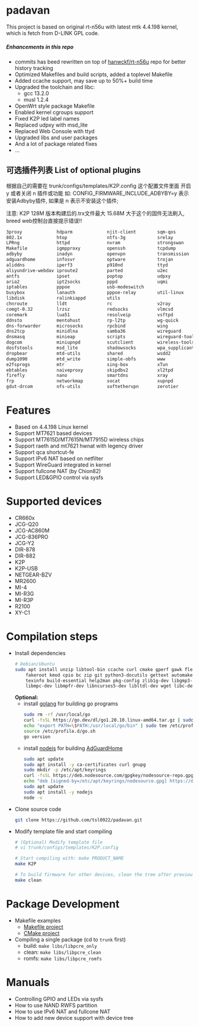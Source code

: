 # padavan #

This project is based on original rt-n56u with latest mtk 4.4.198 kernel, which is fetch from D-LINK GPL code.

##### Enhancements in this repo

- commits has beed rewritten on top of [hanwckf/rt-n56u](https://github.com/hanwckf/rt-n56u) repo for better history tracking
- Optimized Makefiles and build scripts, added a toplevel Makefile
- Added ccache support, may save up to 50%+ build time
- Upgraded the toolchain and libc:
  - gcc 13.2.0
  - musl 1.2.4
 - OpenWrt style package Makefile
 - Enabled kernel cgroups support
 - Fixed K2P led label names
 - Replaced udpxy with msd_lite
 - Replaced Web Console with ttyd
 - Upgraded libs and user packages
 - And a lot of package related fixes
 - ...

## 可选插件列表 List of optional plugins
根据自己的需要在 trunk/configs/templates/K2P.config 这个配置文件里面 开启 y 或者关闭 n 插件或功能
如: CONFIG_FIRMWARE_INCLUDE_ADBYBY=y 表示安装Adbyby插件, 如果是 n 表示不安装这个插件;

注意: K2P 128M 版本构建后的.trx文件最大 15.68M 大于这个的固件无法刷入, breed web控制台直接提示错误!!

~~~txt
3proxy             hdparm             njit-client        sqm-qos
802.1x             htop               ntfs-3g            srelay
LPRng              httpd              nvram              strongswan
Makefile           igmpproxy          openssh            tcpdump
adbyby             inadyn             openvpn            transmission
adguardhome        infosvr            optware            trojan
aliddns            iperf3             p910nd             ttyd
aliyundrive-webdav iproute2           parted             u2ec
antfs              ipset              poptop             udpxy
aria2              ipt2socks          pppd               uqmi
iptables           pppoe              usb-modeswitch
busybox            lanauth            pppoe-relay        util-linux
libdisk            ralinkiappd        utils
chnroute           lldt               rc                 v2ray
comgt-0.32         lrzsz              redsocks           vlmcsd
coremark           lua51              resolveip          vsftpd
ddnsto             mentohust          rp-l2tp            wg-quick
dns-forwarder      microsocks         rpcbind            wing
dns2tcp            minidlna           samba36            wireguard
dnsmasq            minieap            scripts            wireguard-tools
dogcom             miniupnpd          scutclient         wireless-tools
dosfstools         msd_lite           shadowsocks        wpa_supplicant
dropbear           mtd-utils          shared             wsdd2
dump1090           mtd_write          simple-obfs        www
e2fsprogs          mtr                sing-box           xTun
ebtables           naiveproxy         skipdbv2           xl2tpd
firefly            nano               smartdns           xray
frp                networkmap         socat              xupnpd
gdut-drcom         nfs-utils          softethervpn       zerotier
~~~

# Features

- Based on 4.4.198 Linux kernel
- Support MT7621 based devices
- Support MT7615D/MT7615N/MT7915D wireless chips
- Support raeth and mt7621 hwnat with legency driver
- Support qca shortcut-fe
- Support IPv6 NAT based on netfilter
- Support WireGuard integrated in kernel
- Support fullcone NAT (by Chion82)
- Support LED&GPIO control via sysfs

# Supported devices

- CR660x
- JCG-Q20
- JCG-AC860M
- JCG-836PRO
- JCG-Y2
- DIR-878
- DIR-882
- K2P
- K2P-USB
- NETGEAR-BZV
- MR2600
- MI-4
- MI-R3G
- MI-R3P
- R2100
- XY-C1

# Compilation steps

- Install dependencies
  ```sh
  # Debian/Ubuntu
  sudo apt install unzip libtool-bin ccache curl cmake gperf gawk flex bison nano xxd \
      fakeroot kmod cpio bc zip git python3-docutils gettext automake autopoint \
      texinfo build-essential help2man pkg-config zlib1g-dev libgmp3-dev \
      libmpc-dev libmpfr-dev libncurses5-dev libltdl-dev wget libc-dev-bin
  ```
  **Optional:**
  - install [golang](https://go.dev/doc/install) for building go programs
    ```sh
    sudo rm -rf /usr/local/go
    curl -fsSL https://go.dev/dl/go1.20.10.linux-amd64.tar.gz | sudo tar -C /usr/local -xz
    echo "export PATH=\$PATH:/usr/local/go/bin" | sudo tee /etc/profile.d/go.sh
    source /etc/profile.d/go.sh
    go version
    ```
  - install [nodejs](https://nodejs.org/en/download) for building [AdGuardHome](trunk/user/adguardhome)
    ```sh
    sudo apt update
    sudo apt install -y ca-certificates curl gnupg
    sudo mkdir -p /etc/apt/keyrings
    curl -fsSL https://deb.nodesource.com/gpgkey/nodesource-repo.gpg.key | sudo gpg --dearmor -o /etc/apt/keyrings/nodesource.gpg
    echo "deb [signed-by=/etc/apt/keyrings/nodesource.gpg] https://deb.nodesource.com/node_18.x nodistro main" | sudo tee /etc/apt/sources.list.d/nodesource.list
    sudo apt update
    sudo apt install -y nodejs
    node -v
    ```
- Clone source code
  ```sh
  git clone https://github.com/tsl0922/padavan.git
  ```
- Modify template file and start compiling
  ```sh
  # (Optional) Modify template file
  # vi trunk/configs/templates/K2P.config

  # Start compiling with: make PRODUCT_NAME
  make K2P

  # To build firmware for other devices, clean the tree after previous build
  make clean
  ```

# Package Development

- Makefile examples
  - [Makefile project](trunk/libs/libpcre/Makefile) 
  - [CMake project](trunk/user/ttyd/Makefile)
- Compiling a single package (cd to `trunk` first)
  - build: `make libs/libpcre_only`
  - clean: `make libs/libpcre_clean`
  - romfs: `make libs/libpcre_romfs`

# Manuals

- Controlling GPIO and LEDs via sysfs
- How to use NAND RWFS partition
- How to use IPv6 NAT and fullcone NAT
- How to add new device support with device tree
